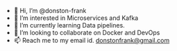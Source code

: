 - 👋 Hi, I’m @donston-frank
- 👀 I’m interested in Microservices and Kafka
- 🌱 I’m currently learning Data pipelines.
- 💞️ I’m looking to collaborate on Docker and DevOps
- 📫 Reach me to my email id. donstonfrank@gmail.com

<!---
donston-frank/donston-frank is a ✨ special ✨ repository because its `README.md` (this file) appears on your GitHub profile.
You can click the Preview link to take a look at your changes.
--->
